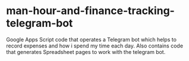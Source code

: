 # man-hour-and-finance-tracking-telegram-bot
Google Apps Script code that operates a Telegram bot which helps to record expenses and how i spend my time each day. Also contains code that generates Spreadsheet pages to work with the telegram bot.
